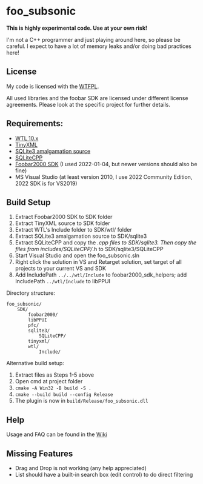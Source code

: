 # foo_subsonic

**This is highly experimental code. Use at your own risk!**


I'm not a C++ programmer and just playing around here, so please be careful.
I expect to have a lot of memory leaks and/or doing bad practices here!

## License
My code is licensed with the [WTFPL](http://www.wtfpl.net).

All used libraries and the foobar SDK are licensed under different license agreements.
Please look at the specific project for further details.

## Requirements:
* [WTL 10.x](http://wtl.sourceforge.net/)
* [TinyXML](http://sourceforge.net/projects/tinyxml/)
* [SQLite3 amalgamation source](https://www.sqlite.org/download.html)
* [SQLiteCPP](https://github.com/SRombauts/SQLiteCpp)
* [Foobar2000 SDK](http://www.foobar2000.org/SDK) (I used 2022-01-04, but newer versions should also be fine)
* MS Visual Studio (at least version 2010, I use 2022 Community Edition, 2022 SDK is for VS2019)

## Build Setup
1. Extract Foobar2000 SDK to SDK folder
2. Extract TinyXML source to SDK folder
3. Extract WTL's Include folder to SDK/wtl/ folder
4. Extract SQLite3 amalgamation source to SDK/sqlite3
5. Extract SQLiteCPP and copy the *.cpp files to SDK/sqlite3. Then copy the files from includes/SQLiteCPP/*.h to SDK/sqlite3/SQLiteCPP
6. Start Visual Studio and open the foo_subsonic.sln
7. Right click the solution in VS and Retarget solution, set target of all projects to your current VS and SDK
8. Add IncludePath `../../wtl/Include` to foobar2000_sdk_helpers; add IncludePath `../wtl/Include` to libPPUI

Directory structure:
```
foo_subsonic/
    SDK/
        foobar2000/
        libPPUI
        pfc/
        sqlite3/
            SQLiteCPP/
        tinyxml/
        wtl/
            Include/
```

Alternative build setup:
1. Extract files as Steps 1-5 above
2. Open cmd at project folder
3. `cmake -A Win32 -B build -S .`
4. `cmake --build build --config Release`
5. The plugin is now in `build/Release/foo_subsonic.dll`

## Help
Usage and FAQ can be found in the [Wiki](https://github.com/hypfvieh/foo_subsonic/wiki)

## Missing Features
* Drag and Drop is not working (any help appreciated)
* List should have a built-in search box (edit control) to do direct filtering
